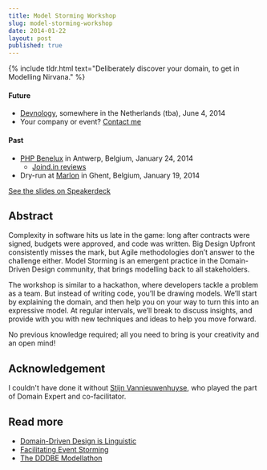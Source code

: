 ```yaml
---
title: Model Storming Workshop
slug: model-storming-workshop
date: 2014-01-22
layout: post
published: true
---
```


{% include tldr.html text="Deliberately discover your domain, to get in Modelling Nirvana." %}

#### Future

- [Devnology](http://devnology.nl/), somewhere in the Netherlands (tba), June 4, 2014
- Your company or event? [Contact me](http://verraes.net/#contact)

#### Past

- [PHP Benelux](http://conference.phpbenelux.eu/2014/sessions/#model-storming-workshop) in Antwerp, Belgium, January 24, 2014
    - [Joind.in reviews](https://joind.in/talk/view/10281)
- Dry-run at [Marlon](http://marlon.be) in Ghent, Belgium, January 19, 2014


<script async class="speakerdeck-embed" data-id="5d64816065aa0131a8e94ae38a915c91" data-ratio="1.33333333333333" src="//speakerdeck.com/assets/embed.js"></script>
[See the slides on Speakerdeck](https://speakerdeck.com/mathiasverraes/model-storming-workshop)

## Abstract

Complexity in software hits us late in the game: long after contracts were signed, budgets were approved, and code was written. Big Design Upfront consistently misses the mark, but Agile methodologies don’t answer to the challenge either. Model Storming is an emergent practice in the Domain-Driven Design community, that brings modelling back to all stakeholders.

The workshop is similar to a hackathon, where developers tackle a problem as a team. But instead of writing code, you’ll be drawing models. We’ll start by explaining the domain, and then help you on your way to turn this into an expressive model. At regular intervals, we’ll break to discuss insights, and provide with you with new techniques and ideas to help you move forward.

No previous knowledge required; all you need to bring is your creativity and an open mind!

## Acknowledgement

I couldn't have done it without [Stijn Vannieuwenhuyse](http://twitter.com/stijnvnh), who played the part of Domain Expert and co-facilitator.


## Read more

- [Domain-Driven Design is Linguistic](/2014/01/domain-driven-design-is-linguistic/)
- [Facilitating Event Storming](/2013/08/facilitating-event-storming/)
- [The DDDBE Modellathon](/2013/09/dddbe-modellathon/)

